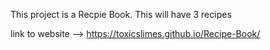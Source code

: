 This project is a Recpie Book. This will have 3 recipes


link to website --> https://toxicslimes.github.io/Recipe-Book/
